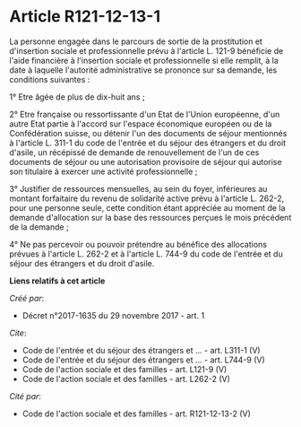 # Article R121-12-13-1

La personne engagée dans le parcours de sortie de la prostitution et d'insertion sociale et professionnelle prévu à l'article
L. 121-9 bénéficie de l'aide financière à l'insertion sociale et professionnelle si elle remplit, à la date à laquelle
l'autorité administrative se prononce sur sa demande, les conditions suivantes : 

1° Etre âgée de plus de dix-huit ans ; 

2° Etre française ou ressortissante d'un Etat de l'Union européenne, d'un autre Etat partie à l'accord sur l'espace
économique européen ou de la Confédération suisse, ou détenir l'un des documents de séjour mentionnés à l'article L. 311-1 du
code de l'entrée et du séjour des étrangers et du droit d'asile, un récépissé de demande de renouvellement de l'un de ces
documents de séjour ou une autorisation provisoire de séjour qui autorise son titulaire à exercer une activité
professionnelle ; 

3° Justifier de ressources mensuelles, au sein du foyer, inférieures au montant forfaitaire du revenu de solidarité active
prévu à l'article L. 262-2, pour une personne seule, cette condition étant appréciée au moment de la demande d'allocation sur
la base des ressources perçues le mois précédent de la demande ; 

4° Ne pas percevoir ou pouvoir prétendre au bénéfice des allocations prévues à l'article L. 262-2 et à l'article L. 744-9 du
code de l'entrée et du séjour des étrangers et du droit d'asile.

**Liens relatifs à cet article**

_Créé par_:

  - Décret n°2017-1635 du 29 novembre 2017 - art. 1

_Cite_:

  - Code de l'entrée et du séjour des étrangers et ... - art. L311-1 (V)
  - Code de l'entrée et du séjour des étrangers et ... - art. L744-9 (V)
  - Code de l'action sociale et des familles - art. L121-9 (V)
  - Code de l'action sociale et des familles - art. L262-2 (V)

_Cité par_:

  - Code de l'action sociale et des familles - art. R121-12-13-2 (V)
